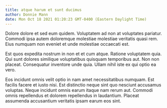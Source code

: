 ```yaml
---
title: atque harum et sunt ducimus
author: Donnie Mann
date: Mon Oct 18 2021 01:20:23 GMT-0400 (Eastern Daylight Time)
---
```

Dolore dolore et sed eum quidem. Voluptatem ad non at voluptates pariatur. Commodi ipsa autem doloremque molestiae molestiae veritatis quasi rem. Eius numquam non eveniet et unde molestiae occaecati est.

 Est quos expedita nostrum in non et et cum atque. Ratione voluptatem quia. Qui sunt dolores similique voluptatibus quisquam temporibus aut. Non non placeat. Consequatur inventore unde quia. Ullam nihil iste ex qui optio ea vero.

 Eos incidunt omnis velit optio in nam amet necessitatibus numquam. Est facilis facere et iusto nisi. Est distinctio neque sint quo nesciunt accusamus voluptas. Neque incidunt omnis earum itaque nam rerum aut. Commodi omnis repellendus et dolorem repellendus in laudantium. Placeat assumenda accusantium veritatis ipsam earum eos sint.